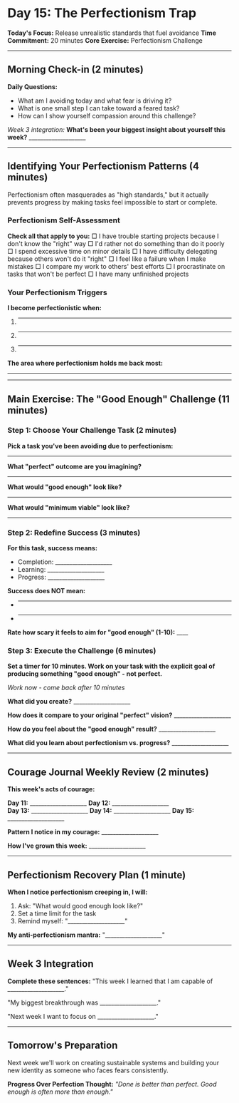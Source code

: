# Day 15: The Perfectionism Trap

**Today's Focus:** Release unrealistic standards that fuel avoidance
**Time Commitment:** 20 minutes
**Core Exercise:** Perfectionism Challenge

---

## Morning Check-in (2 minutes)

**Daily Questions:**
- What am I avoiding today and what fear is driving it?
- What is one small step I can take toward a feared task?
- How can I show yourself compassion around this challenge?

*Week 3 integration:*
**What's been your biggest insight about yourself this week?** ____________________

---

## Identifying Your Perfectionism Patterns (4 minutes)

Perfectionism often masquerades as "high standards," but it actually prevents progress by making tasks feel impossible to start or complete.

### Perfectionism Self-Assessment

**Check all that apply to you:**
□ I have trouble starting projects because I don't know the "right" way
□ I'd rather not do something than do it poorly
□ I spend excessive time on minor details
□ I have difficulty delegating because others won't do it "right"
□ I feel like a failure when I make mistakes
□ I compare my work to others' best efforts
□ I procrastinate on tasks that won't be perfect
□ I have many unfinished projects

### Your Perfectionism Triggers

**I become perfectionistic when:**
1. ____________________
2. ____________________
3. ____________________

**The area where perfectionism holds me back most:**
____________________

---

## Main Exercise: The "Good Enough" Challenge (11 minutes)

### Step 1: Choose Your Challenge Task (2 minutes)

**Pick a task you've been avoiding due to perfectionism:**
____________________

**What "perfect" outcome are you imagining?**
____________________

**What would "good enough" look like?**
____________________

**What would "minimum viable" look like?**
____________________

### Step 2: Redefine Success (3 minutes)

**For this task, success means:**
- Completion: ____________________
- Learning: ____________________
- Progress: ____________________

**Success does NOT mean:**
- ____________________
- ____________________

**Rate how scary it feels to aim for "good enough" (1-10):** ____

### Step 3: Execute the Challenge (6 minutes)

**Set a timer for 10 minutes. Work on your task with the explicit goal of producing something "good enough" - not perfect.**

*Work now - come back after 10 minutes*

**What did you create?** ____________________

**How does it compare to your original "perfect" vision?** ____________________

**How do you feel about the "good enough" result?** ____________________

**What did you learn about perfectionism vs. progress?** ____________________

---

## Courage Journal Weekly Review (2 minutes)

**This week's acts of courage:**

**Day 11:** ____________________
**Day 12:** ____________________  
**Day 13:** ____________________
**Day 14:** ____________________
**Day 15:** ____________________

**Pattern I notice in my courage:** ____________________

**How I've grown this week:** ____________________

---

## Perfectionism Recovery Plan (1 minute)

**When I notice perfectionism creeping in, I will:**
1. Ask: "What would good enough look like?"
2. Set a time limit for the task
3. Remind myself: "____________________"

**My anti-perfectionism mantra:**
"____________________"

---

## Week 3 Integration

**Complete these sentences:**
"This week I learned that I am capable of ____________________."

"My biggest breakthrough was ____________________."

"Next week I want to focus on ____________________."

---

## Tomorrow's Preparation
Next week we'll work on creating sustainable systems and building your new identity as someone who faces fears consistently.

**Progress Over Perfection Thought:**
*"Done is better than perfect. Good enough is often more than enough."*